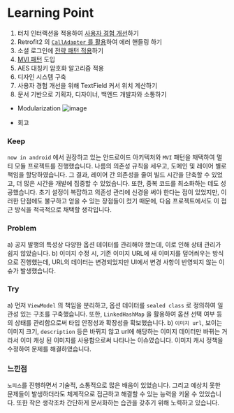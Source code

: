 # Learning Point

1. 터치 인터랙션을 적용하여 [사용자 경험 개선](https://easyhz.tistory.com/29)하기
2. Retrofit2 의 [`CallAdapter` 를 활용](https://easyhz.tistory.com/26)하여 에러 핸들링 하기 
3. 소셜 로그인에 [전략 패턴 적용](https://easyhz.tistory.com/28)하기
4. [MVI 패턴](https://easyhz.tistory.com/25) 도입
5. AES 대칭키 암호화 알고리즘 적용
6. 디자인 시스템 구축
7. 사용자 경험 개선을 위해 TextField 커서 위치 계산하기
8. 문서 기반으로 기획자, 디자이너, 백엔드 개발자와 소통하기

- Modularization
  ![image](https://github.com/user-attachments/assets/5c56745e-1d62-429f-877b-867561fc4395)


- 회고
### Keep
`now in android` 에서 권장하고 있는 안드로이드 아키텍처와 `MVI` 패턴을 채택하여 멀티 모듈 프로젝트를 진행했습니다. 나름의 의존성 규칙을 세우고, 도메인 및 레이어 별로 책임을 할당하였습니다.
그 결과, 레이어 간 의존성을 줄여 빌드 시간을 단축할 수 있었고, 더 많은 시간을 개발에 집중할 수 있었습니다. 또한, 중복 코드를 최소화하는 데도 성공했습니다. 초기 설정이 복잡하고 의존성 관리에 신경을 써야 한다는 점이 있었지만, 이러한 단점에도 불구하고 얻을 수 있는 장점들이 컸기 때문에, 다음 프로젝트에서도 이 접근 방식을 적극적으로 채택할 생각입니다.

### Problem

a) 공지 발행의 특성상 다양한 옵션 데이터를 관리해야 했는데, 이로 인해 상태 관리가 쉽지 않았습니다.
b) 이미지 수정 시, 기존 이미지 URL에 새 이미지를 덮어씌우는 방식으로 진행했는데, URL의 데이터는 변경되었지만 UI에서 변경 사항이 반영되지 않는 이슈가 발생했습니다.

### Try

a) 먼저 `ViewModel` 의 책임을 분리하고, 옵션 데이터를 `sealed class` 로 정의하여 일관성 있는 구조를 구축했습니다. 또한, `LinkedHashMap` 을 활용하여 옵션 선택 여부 등의 상태를 관리함으로써 타입 안정성과 확장성을 확보했습니다.
b) `이미지 url`, 보이는 이미지 크기, `description` 등은 바뀌지 않고 url에 해당하는 이미지 데이터만 바뀌는 거라서 이미 캐싱 된 이미지를 사용함으로써 나타나는 이슈였습니다. 이미지 캐시 정책을 수정하여 문제를 해결하였습니다.

### 느낀점

`노피스`를 진행하면서 기술적, 소통적으로 많은 배움이 있었습니다. 그리고 예상치 못한 문제들이 발생하더라도 체계적으로 접근하고 해결할 수 있는 능력을 키울 수 있었습니다. 또한 작은 생각조차 간단하게 문서화하는 습관을 갖추기 위해 노력하고 있습니다.
